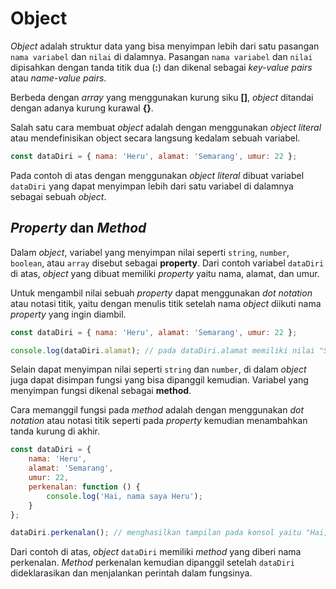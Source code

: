 # Object

_Object_ adalah struktur data yang bisa menyimpan lebih dari satu pasangan `nama variabel` dan `nilai` di dalamnya. Pasangan `nama variabel` dan `nilai` dipisahkan dengan tanda titik dua (**:**) dan dikenal sebagai _key-value pairs_ atau _name-value pairs_.

Berbeda dengan _array_ yang menggunakan kurung siku **[]**, _object_ ditandai dengan adanya kurung kurawal **{}**.

Salah satu cara membuat _object_ adalah dengan menggunakan _object literal_ atau mendefinisikan object secara langsung kedalam sebuah variabel.

```javascript
const dataDiri = { nama: 'Heru', alamat: 'Semarang', umur: 22 };
```

Pada contoh di atas dengan menggunakan _object literal_ dibuat variabel `dataDiri` yang dapat menyimpan lebih dari satu variabel di dalamnya sebagai sebuah _object_.

## _Property_ dan _Method_

Dalam _object_, variabel yang menyimpan nilai seperti `string`, `number`, `boolean`, atau `array` disebut sebagai **property**. Dari contoh variabel `dataDiri` di atas, _object_ yang dibuat memiliki _property_ yaitu nama, alamat, dan umur.

Untuk mengambil nilai sebuah _property_ dapat menggunakan _dot notation_ atau notasi titik, yaitu dengan menulis titik setelah nama _object_ diikuti nama _property_ yang ingin diambil.

```javascript
const dataDiri = { nama: 'Heru', alamat: 'Semarang', umur: 22 };

console.log(dataDiri.alamat); // pada dataDiri.alamat memiliki nilai "Semarang"
```

Selain dapat menyimpan nilai seperti `string` dan `number`, di dalam _object_ juga dapat disimpan fungsi yang bisa dipanggil kemudian. Variabel yang menyimpan fungsi dikenal sebagai **method**.

Cara memanggil fungsi pada _method_ adalah dengan menggunakan _dot notation_ atau notasi titik seperti pada _property_ kemudian menambahkan tanda kurung di akhir.

```javascript
const dataDiri = {
	nama: 'Heru',
	alamat: 'Semarang',
	umur: 22,
	perkenalan: function () {
		console.log('Hai, nama saya Heru');
	}
};

dataDiri.perkenalan(); // menghasilkan tampilan pada konsol yaitu "Hai, nama saya Heru"
```

Dari contoh di atas, _object_ `dataDiri` memiliki _method_ yang diberi nama perkenalan. _Method_ perkenalan kemudian dipanggil setelah `dataDiri` dideklarasikan dan menjalankan perintah dalam fungsinya.
